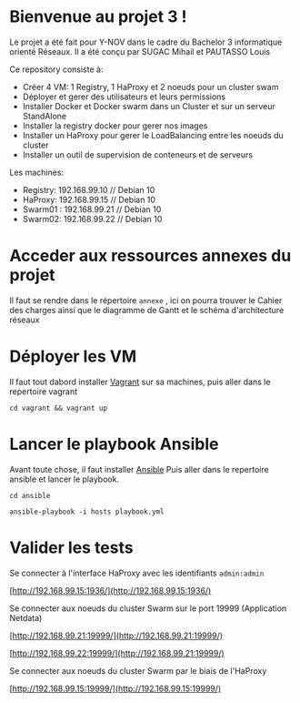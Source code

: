 
# Bienvenue au projet 3 !
Le projet a été fait pour Y-NOV dans le cadre du Bachelor 3 informatique orienté Réseaux. Il a été conçu par SUGAC Mihail et PAUTASSO Louis
	
Ce repository consiste à:

 - Créer 4 VM: 1 Registry, 1 HaProxy et 2 noeuds pour un cluster swam
 - Déployer et gerer des utilisateurs et leurs permissions
 - Installer Docker et Docker swarm dans un Cluster et sur un serveur StandAlone
 - Installer la registry docker pour gerer nos images
 - Installer un HaProxy pour gerer le LoadBalancing entre les noeuds du cluster
 - Installer un outil de supervision de conteneurs et de serveurs

Les machines:
 - Registry: 192.168.99.10 // Debian 10
 - HaProxy: 192.168.99.15 // Debian 10
 - Swarm01 : 192.168.99.21 // Debian 10
 - Swarm02: 192.168.99.22 // Debian 10
	
# Acceder aux ressources annexes du projet
Il faut se rendre dans le répertoire `annexe` , ici on pourra trouver le Cahier des charges ainsi que le diagramme de Gantt et le schéma d'architecture réseaux

	
# Déployer les VM

Il faut tout dabord installer [Vagrant](https://linuxize.com/post/how-to-install-vagrant-on-ubuntu-18-04/) sur  sa machines, puis aller dans le repertoire vagrant 

    cd vagrant && vagrant up

# Lancer le playbook Ansible

Avant toute chose, il faut installer [Ansible](https://docs.ansible.com/ansible/latest/installation_guide/intro_installation.html#installing-ansible-on-ubuntu) Puis aller dans le repertoire ansible et lancer le playbook.

    cd ansible

    ansible-playbook -i hosts playbook.yml

# Valider les tests

Se connecter à l'interface HaProxy avec les identifiants `admin:admin`

[http://192.168.99.15:1936/](http://192.168.99.15:1936/) 

Se connecter aux noeuds du cluster Swarm sur le port 19999 (Application Netdata)

[http://192.168.99.21:19999/](http://192.168.99.21:19999/)

[http://192.168.99.22:19999/](http://192.168.99.21:19999/)

Se connecter aux noeuds du cluster Swarm par le biais de l'HaProxy

[http://192.168.99.15:19999/](http://192.168.99.15:19999/)

